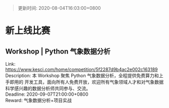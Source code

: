 > 更新时间: 2020-08-04T16:03:00+0800 

# 新上线比赛


## Workshop | Python 气象数据分析
Link: https://www.kesci.com/home/competition/5f2287d9b4ac2e002c163189  
Description: 本 Workshop 聚焦 Python 气象数据分析，全程提供免费算力和上手即用的 开发工具，面向所有人免费开放，欢迎所有气象领域人才和对气象数据科学感兴趣的数据分析师共同参与、交流。  
Deadline: 2020-09-07T21:00:00+0800  
Reward: 气象数据分析+项目实战  

